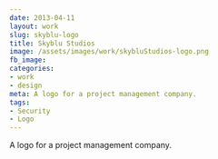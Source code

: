 ```yaml
---
date: 2013-04-11
layout: work
slug: skyblu-logo
title: Skyblu Studios
image: /assets/images/work/skybluStudios-logo.png
fb_image: 
categories:
- work
- design
meta: A logo for a project management company.
tags: 
- Security
- Logo
---
```


A logo for a project management company.